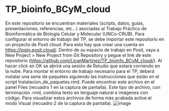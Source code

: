 # TP_bioinfo_BCyM_cloud
En este repositorio se encuentran materiales (scripts, datos, guías, presentaciones, referencias, etc...) asociadas al Trabajo Práctico de Bioinformática de Biología Celular y Molecular (UNCo-CRUB). Para configurar el entorno de trabajo del TP, se debe importar este repositorio en un proyecto de Posit cloud. Para esto hay que crear una cuenta en https://login.posit.cloud/. Dentro de su espacio de trabajo en Posit, vaya a New Project > New Project from Git Repository y pegue el link de este repositorio (https://github.com/LicanMartinez/TP_bioinfo_BCyM_cloud/). 
Al hacer click en OK se abrirá una sesión de Rstudio que estará corriendo en la nube. Para montar el entorno de trabajo necesario para el TP, deberá instalar una serie de paquetes siguiendo las instrucciones que están en el script Instalacion_de_paquetes.rmd. Puede encontrar este archivo en el panel Files (recuadro 1 en la captura de pantalla). Este tipo de archivo, con terminación .rmd, combina texto en lenguaje natural e imágenes con código. Para visualizar estos archivos de forma más acabada active el modo Visual (recuadro 2 de la captura de pantalla).
![image](https://user-images.githubusercontent.com/66184913/230151576-31ca92f8-5f4f-4955-97ca-5f42299c30a0.png)
